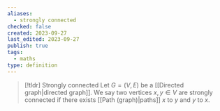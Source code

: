```yaml
---
aliases:
  - strongly connected
checked: false
created: 2023-09-27
last_edited: 2023-09-27
publish: true
tags:
  - maths
type: definition
---
```

> [!tldr] Strongly connected
> Let $G = (V, E)$ be a [[Directed graph|directed graph]]. We say two vertices $x,y \in V$ are strongly connected if there exists [[Path (graph)|paths]] $x$ to $y$ and $y$ to $x$.

